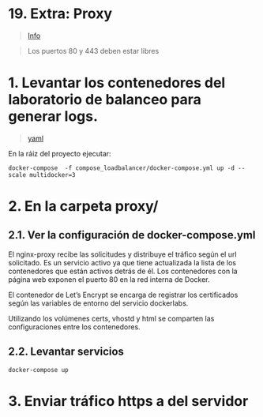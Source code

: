# 19. Extra: Proxy <!-- omit in TOC -->
> [Info](https://github.com/nginx-proxy/nginx-proxy)

> Los puertos 80 y 443 deben estar libres
# 1. Levantar los contenedores del laboratorio de balanceo para generar logs.
> [yaml](./compose_loadbalancer/docker-compose.yml)

En la ráiz del proyecto ejecutar:

```
docker-compose  -f compose_loadbalancer/docker-compose.yml up -d --scale multidocker=3
```

# 2. En la carpeta proxy/

## 2.1. Ver la configuración de docker-compose.yml


El nginx-proxy recibe las solicitudes y distribuye el tráfico según el url solicitado. Es un servicio activo ya que tiene actualizada la lista de los contenedores que están activos detrás de él. Los contenedores con la página web exponen el puerto 80 en la red interna de Docker.

El contenedor de Let’s Encrypt se encarga de registrar los certificados según las variables de entorno del servicio dockerlabs.

Utilizando los volúmenes certs, vhostd y html se comparten las configuraciones entre los contenedores.


## 2.2. Levantar servicios
```vim
docker-compose up
```

# 3. Enviar tráfico https a <ip> del servidor









